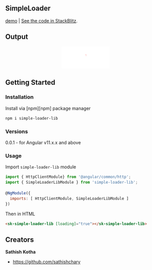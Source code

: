 
##  SimpleLoader
[demo](https://simple-loader.stackblitz.io/) | [See the code in StackBlitz](https://stackblitz.com/edit/simple-loader).

## Output

<p align="center">
  <img width="150px" src="https://raw.githubusercontent.com/Sathishchary/simple-loader/master/docs/loader.gif" alt="AngularEditor logo"/>
</p>

## Getting Started

### Installation

Install via [npm][npm] package manager 

```bash
npm i simple-loader-lib
```
### Versions

0.0.1 - for Angular v11.x.x and above


### Usage

Import `simple-loader-lib` module

```js
import { HttpClientModule} from '@angular/common/http';
import { SimpleLoaderLibModule } from 'simple-loader-lib';

@NgModule({
  imports: [ HttpClientModule, SimpleLoaderLibModule ]
})
```

Then in HTML

```html
<sk-simple-loader-lib [loading]="true"></sk-simple-loader-lib>
```

## Creators

**Sathish Kotha**

* <https://github.com/sathishchary>

[example]: https://stackblitz.com/edit/angular-editor-wysiwyg

